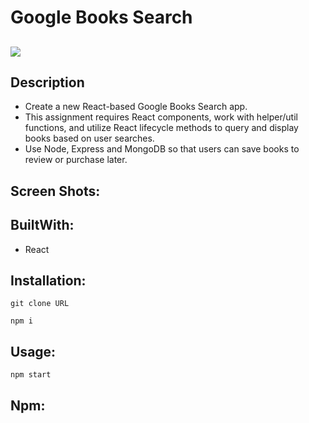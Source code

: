 # Google Books Search

## <img src="https://img.shields.io/badge/LICENSE-mit-green"/>

## Description 

* Create a new React-based Google Books Search app. 
* This assignment requires React components, work with helper/util functions, and utilize React lifecycle methods to query and display books based on user searches. 
* Use Node, Express and MongoDB so that users can save books to review or purchase later.

## Screen Shots:



## BuiltWith:

* React

## Installation:

`git clone URL`

 `npm i`



## Usage: 

`npm start`

## Npm:






